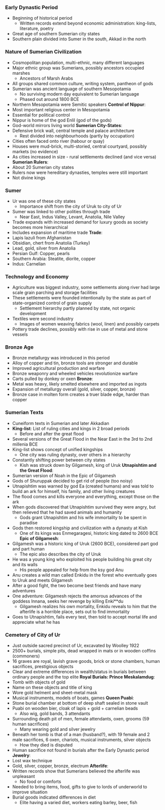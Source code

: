 ### Early Dynastic Period
 - Beginning of historical period
	 - Written records extend beyond economic administration: king-lists, literature, poetry
 - Great age of southern Sumerian city states
 - Southern plain divided into Sumer in the south, Akkad in the north

### Nature of Sumerian Civilization
 - Cosmopolitan population, multi-ethnic, many different languages
 - Major ethnic group was Sumerians, possibly ancestors occupied marshes
	 - Ancestors of Marsh Arabs
 - All groups shared common culture, writing system, pantheon of gods
 - Sumerian was ancient language of southern Mesopotamia
	 - No surviving modern day equivalent to Sumerian language
	 - Phased out around 1800 BCE
 - Northern Mesopotamia were Semitic speakers
**Control of Nippur**:
 - Most important religious center in Mesopotamia
 - Essential for political control
 - Nippur is home of the god Enlil (god of the gods)
 - God-world mirrors living world
**Sumerian City-States**:
 - Defensive brick wall, central temple and palace architecture
	 - Rest divided into neighbourhoods (partly by occupation)
 - Cities often faced onto river (habour or quay)
 - Houses were mud-brick, multi-storied, central courtyard, possibly markets (no evidence)
 - As cities increased in size - rural settlements declined (and vice versa)
**Sumerian Rulers**:
 - About 20 Sumerian city states
 - Rulers now were hereditary dynasties, temples were still important
 - Not divine kings

### Sumer
 - Ur was one of these city states
	 - Importance shift from the city of Uruk to city of Ur
 - Sumer was linked to other polities through trade
	 - Near East, Indus Valley, Levant, Anatolia, Nile Valley
 - Trade expands with increased demand for luxury goods as society becomes more hierarchical
 - Includes expansion of maritime trade
**Trade**:
 - Lapis lazuli from Afghanistan
 - Obsidian, chert from Anatolia (Turkey)
 - Lead, gold, silver from Anatolia
 - Persian Gulf: Copper, pearls
 - Southern Arabia: Steatite, diorite, copper
 - Indus: Carnelian

### Technology and Economy
 - Agriculture was biggest industry, some settlements along river had large scale grain parching and storage facilities
 - These settlements were founded intentionally by the state as part of state-organized control of grain supply
	 - Settlement hierarchy partly planned by state, not organic development
 - Textiles were second industry
	 - Images of women weaving fabrics (wool, linen) and possibly carpets
 - Pottery trade declines, possibly with rise in use of metal and stone vessels

### Bronze Age
 - Bronze metallurgy was introduced in this period
 - Alloy of copper and tin, bronze tools are stronger and durable
 - Improved agricultural production and warfare
 - Bronze weaponry and wheeled vehicles revolutionize warfare
 - Carts pulled by donkey or oxen
**Bronze**:
 - Metal was heavy, likely smelted elsewhere and imported as ingots
 - Expansion of metallurgy overall (gold, silver, copper, bronze)
 - Bronze case in molten form creates a truer blade edge, harder than copper

### Sumerian Texts
 - Cuneiform texts in Sumerian and later Akkadian
 - **King-list**: List of ruling cities and kings in 2 broad periods
	 - Before and after the great flood
 - Several versions of the Great Flood in the Near East in the 3rd to 2nd millenia BCE
 - King-list shows concept of unified kingships
	 - One city was ruling dynasty, over others in a hierarchy
 - Constantly shifting power between city states
	 - Kish was struck down by Gilgamesh, king of Uruk
**Utnapishtim and the Great Flood**:
 - Sumerian version of Noah in the Epic of Gilgamesh
 - Gods of Shuruppak decided to get rid of people (too noisy)
 - Utnapishtim was warned by god Ea (created humans) and was told to build an ark for himself, his family, and other living creatures
 - The flood comes and kills everyone and everything, except those on the ark
 - When gods discovered that Utnapishtim survived they were angry, but then relieved that he had saved animals and humanity
	 - Gods grant Utnapishtim and his wife immortality to be spent in paradise
 - Gods then restored kingship and civilization with a dynasty at Kish
	 - One of its kings was Enmegaragesi, historic king dated to 2600 BCE
**Epic of Gilgamesh**:
 - Gilgamesh was a historic king of Uruk (2600 BCE), considered part god and part human
	 - The epic also describes the city of Uruk
 - He was a young king who exploited his people building his great city and its walls
	 - His people appealed for help from the ksy god Anu
 - Anu creates a wild man called Enkidu in the forest who eventually goes to Uruk and meets Gilgamesh
 - After a good fight, the two become best friends and have many adventures
 - One adventure: Gilgamesh rejects the amorous advances of the goddess Innana, seeks her revenge by killing Enki**du
	 - Gilgamesh realizes his own mortality, Enkidu reveals to him that the afterlife is a horrible place, sets out to find immortality
 - Goes to Utnapishtim, fails every test, then told to accept mortal life and appreciate what he has

### Cemetery of City of Ur
 - Just outside sacred precinct of Ur, excavated by Woolley 1922
 - 2500+ burials, simple pits, dead wrapped in mats or in wooden coffins (commoners)
 - 16 graves are royal, lavish grave goods, brick or stone chambers, human sacrifices, prestigious objects
 - Clear and extreme differences in wealth/status in burials between ordinary people and the top elite
**Royal Burials: Prince Meskalamdug**:
 - Tomb with objects of gold
 - Name on these objects and title of king
 - Wore gold helment and sheet-metal mask
 - Musical instruments, models of boats, games
**Queen Puabi**:
 - Stone burial chamber at bottom of deep shaft sealed in stone vault
 - Puabi on wooden bier, cloak of lapis + gold + carnelian beads
	 - Also wig, gold bands, 3 attendants
 - Surrounding death pit of men, female attendants, oxen, grooms (59 human sacrifices)
	 - Many wearing gold and silver jewelry
 - Beneath her tomb is that of a man (husband?), with 19 female and 2 male sacrifices, 6 oxen, chariots, musical instruments, silver objects
	 - How they died is disputed
 - Human sacrifice not found in burials after the Early Dynastic period
**Jewelry**:
 - Lost wax technique
 - Gold, silver, copper, bronze, electrum
**Afterlife**:
 - Written records show that Sumerians believed the afterlife was unpleasant
	 - No food or comforts
 - Needed to bring items, food, gifts to give to lords of underworld to improve situation
 - Burial goods indicated differences in diet
	 - Elite having a varied diet, workers eating barley, beer, fish
